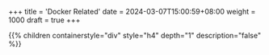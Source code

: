 +++
title = 'Docker Related'
date = 2024-03-07T15:00:59+08:00
weight = 1000
draft = true
+++



{{% children containerstyle="div" style="h4" depth="1" description="false" %}}